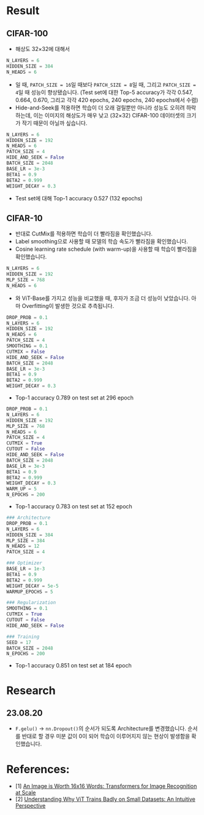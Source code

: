 # Result
## CIFAR-100
- 해상도 32×32에 대해서
```python
N_LAYERS = 6
HIDDEN_SIZE = 384
N_HEADS = 6
```
- 일 때, `PATCH_SIZE = 16`일 때보다 `PATCH_SIZE = 8`일 때, 그리고 `PATCH_SIZE = 4`일 때 성능이 향상됐습니다. (Test set에 대한 Top-5 accuracy가 각각 0.547, 0.664, 0.670, 그리고 각각 420 epochs, 240 epochs, 240 epochs에서 수렴)
- Hide-and-Seek를 적용하면 학습이 더 오래 걸릴뿐만 아니라 성능도 오히려 하락하는데, 이는 이미지의 해상도가 매우 낮고 (32×32) CIFAR-100 데이터셋의 크기가 작기 때문이 아닐까 싶습니다.
```python
N_LAYERS = 6
HIDDEN_SIZE = 192
N_HEADS = 6
PATCH_SIZE = 4
HIDE_AND_SEEK = False
BATCH_SIZE = 2048
BASE_LR = 3e-3
BETA1 = 0.9
BETA2 = 0.999
WEIGHT_DECAY = 0.3
```
- Test set에 대해 Top-1 accuracy 0.527 (132 epochs)
## CIFAR-10
- 반대로 CutMix를 적용하면 학습이 더 빨라짐을 확인했습니다.
- Label smoothing으로 사용할 때 모델의 학습 속도가 빨라짐을 확인했습니다.
- Cosine learning rate schedule (with warm-up)을 사용할 때 학습이 빨라짐을 확인했습니다.
```python
N_LAYERS = 6
HIDDEN_SIZE = 192
MLP_SIZE = 768
N_HEADS = 6
```
- 와 ViT-Base를 가지고 성능을 비교했을 때, 후자가 조금 더 성능이 낮았습니다. 아마 Overfitting이 발생한 것으로 추측됩니다.
```python
DROP_PROB = 0.1
N_LAYERS = 6
HIDDEN_SIZE = 192
N_HEADS = 6
PATCH_SIZE = 4
SMOOTHING = 0.1
CUTMIX = False
HIDE_AND_SEEK = False
BATCH_SIZE = 2048
BASE_LR = 3e-3
BETA1 = 0.9
BETA2 = 0.999
WEIGHT_DECAY = 0.3
```
- Top-1 accuracy 0.789 on test set at 296 epoch
```python
DROP_PROB = 0.1
N_LAYERS = 6
HIDDEN_SIZE = 192
MLP_SIZE = 768
N_HEADS = 6
PATCH_SIZE = 4
CUTMIX = True
CUTOUT = False
HIDE_AND_SEEK = False
BATCH_SIZE = 2048
BASE_LR = 3e-3
BETA1 = 0.9
BETA2 = 0.999
WEIGHT_DECAY = 0.3
WARM_UP = 5
N_EPOCHS = 200
```
- Top-1 accuracy 0.783 on test set at 152 epoch
```python
### Architecture
DROP_PROB = 0.1
N_LAYERS = 6
HIDDEN_SIZE = 384
MLP_SIZE = 384
N_HEADS = 12
PATCH_SIZE = 4

### Optimizer
BASE_LR = 1e-3
BETA1 = 0.9
BETA2 = 0.999
WEIGHT_DECAY = 5e-5
WARMUP_EPOCHS = 5

### Regularization
SMOOTHING = 0.1
CUTMIX = True
CUTOUT = False
HIDE_AND_SEEK = False

### Training
SEED = 17
BATCH_SIZE = 2048
N_EPOCHS = 200
```
- Top-1 accuracy 0.851 on test set at 184 epoch

# Research
## 23.08.20
- `F.gelu()` → `nn.Dropout()`의 순서가 되도록 Architecture를 변경했습니다. 순서를 반대로 할 경우 미분 값이 0이 되어 학습이 이루어지지 않는 현상이 발생함을 확인했습니다.

# References:
- [1] [An Image is Worth 16x16 Words: Transformers for Image Recognition at Scale](https://arxiv.org/abs/2010.11929)
- [2] [Understanding Why ViT Trains Badly on Small Datasets: An Intuitive Perspective](https://arxiv.org/abs/2302.03751)